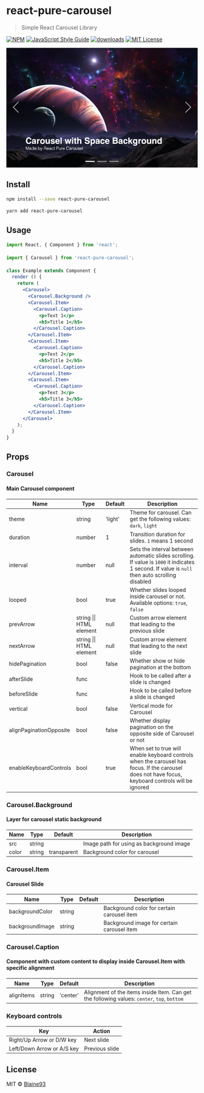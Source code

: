 # react-pure-carousel

> Simple React Carousel Library

[![NPM](https://img.shields.io/npm/v/react-pure-carousel.svg)](https://www.npmjs.com/package/react-pure-carousel) [![JavaScript Style Guide](https://img.shields.io/badge/code_style-standard-brightgreen.svg)](https://standardjs.com) [![downloads](https://img.shields.io/npm/dm/react-pure-carousel.svg)](http://www.npmtrends.com/react-pure-carousel) [![MIT License](https://img.shields.io/npm/l/react-pure-carousel.svg)](https://github.com/Blaine93/react-pure-carousel/blob/master/LICENSE)

![Example React Pure Carousel](https://github.com/Blaine93/react-pure-carousel/blob/master/example/src/assets/spaceCarousel.jpg)

## Install

```bash
npm install --save react-pure-carousel
```
```bash
yarn add react-pure-carousel
```

## Usage

```jsx
import React, { Component } from 'react';

import { Carousel } from 'react-pure-carousel';

class Example extends Component {
  render () {
    return (
      <Carousel>
        <Carousel.Background />
        <Carousel.Item>
          <Carousel.Caption>
            <p>Text 1</p>
            <h5>Title 1</h5>
          </Carousel.Caption>
        </Carousel.Item>
        <Carousel.Item>
          <Carousel.Caption>
            <p>Text 2</p>
            <h5>Title 2</h5>
          </Carousel.Caption>
        </Carousel.Item>
        <Carousel.Item>
          <Carousel.Caption>
            <p>Text 3</p>
            <h5>Title 3</h5>
          </Carousel.Caption>
        </Carousel.Item>
      </Carousel>
    );
  }
}
```
## Props
### Carousel
#### Main Carousel component
| Name | Type | Default | Description |
| --- | --- | --- | --- |
| theme | string | 'light' | Theme for carousel. Can get the following values: `dark`, `light`  |
| duration | number | 1 | Transition duration for slides. `1` means 1 second |
| interval | number | null | Sets the interval between automatic slides scrolling. If value is `1000` it indicates 1 second. If value is `null` then auto scrolling disabled |
| looped | bool | true | Whether slides looped inside carousel or not. Available options: `true`, `false` |
| prevArrow | string &#124;&#124; HTML element | null | Custom arrow element that leading to the previous slide |
| nextArrow | string &#124;&#124; HTML element | null | Custom arrow element that leading to the next slide |
| hidePagination | bool | false | Whether show or hide pagination at the bottom |
| afterSlide | func |  | Hook to be called after a slide is changed |
| beforeSlide | func |  | Hook to be called before a slide is changed |
| vertical | bool | false | Vertical mode for Carousel |
| alignPaginationOpposite | bool | false | Whether display pagination on the opposite side of Carousel or not |
| enableKeyboardControls | bool | true | When set to true will enable keyboard controls when the carousel has focus. If the carousel does not have focus, keyboard controls will be ignored |
### Carousel.Background
#### Layer for carousel static background
| Name | Type | Default | Description |
| --- | --- | --- | --- |
| src | string |   | Image path for using as background image |
| color | string | transparent | Background color for carousel |
### Carousel.Item
#### Carousel Slide
| Name | Type | Default | Description |
| --- | --- | --- | --- |
| backgroundColor | string |  | Background color for certain carousel item |
| backgroundImage | string |  | Background image for certain carousel item |
### Carousel.Caption
#### Component with custom content to display inside Carousel.Item with specific alignment
| Name | Type | Default | Description |
| --- | --- | --- | --- |
| alignItems | string | 'center' | Alignment of the items inside Item. Can get the following values: `center`, `top`, `bottom` |
### Keyboard controls
| Key | Action |
| --- | --- |
| Right/Up Arrow or D/W key | Next slide |
| Left/Down Arrow or A/S key | Previous slide |

## License

MIT © [Blaine93](https://github.com/Blaine93)
